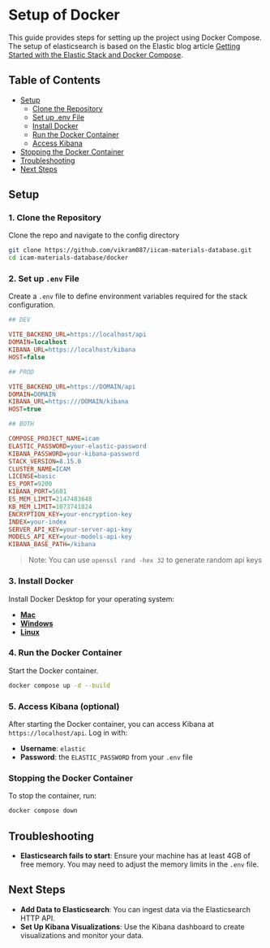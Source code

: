 # Setup of Docker

This guide provides steps for setting up the project using Docker Compose. The setup of elasticsearch is based on the Elastic blog article [Getting Started with the Elastic Stack and Docker Compose](https://www.elastic.co/blog/getting-started-with-the-elastic-stack-and-docker-compose).


## Table of Contents
- [Setup](#setup)
  - [Clone the Repository](#1-clone-the-repository)
  - [Set up .env File](#2-set-up-env-file)
  - [Install Docker](#3-install-docker)
  - [Run the Docker Container](#4-run-the-docker-container)
  - [Access Kibana](#5-access-kibana-optional)
- [Stopping the Docker Container](#stopping-the-docker-container)
- [Troubleshooting](#troubleshooting)
- [Next Steps](#next-steps)

## Setup

### 1. Clone the Repository

Clone the repo and navigate to the config directory

   ```bash
   git clone https://github.com/vikram087/iicam-materials-database.git
   cd icam-materials-database/docker
   ```

### 2. Set up `.env` File

Create a `.env` file to define environment variables required for the stack configuration.

   ```ini
   ## DEV

   VITE_BACKEND_URL=https://localhost/api
   DOMAIN=localhost
   KIBANA_URL=https://localhost/kibana
   HOST=false

   ## PROD

   VITE_BACKEND_URL=https://DOMAIN/api
   DOMAIN=DOMAIN
   KIBANA_URL=https:///DOMAIN/kibana
   HOST=true

   ## BOTH

   COMPOSE_PROJECT_NAME=icam
   ELASTIC_PASSWORD=your-elastic-password
   KIBANA_PASSWORD=your-kibana-password
   STACK_VERSION=8.15.0
   CLUSTER_NAME=ICAM
   LICENSE=basic
   ES_PORT=9200
   KIBANA_PORT=5601
   ES_MEM_LIMIT=2147483648
   KB_MEM_LIMIT=1073741824
   ENCRYPTION_KEY=your-encryption-key
   INDEX=your-index
   SERVER_API_KEY=your-server-api-key
   MODELS_API_KEY=your-models-api-key
   KIBANA_BASE_PATH=/kibana
   ```

   > Note: You can use `openssl rand -hex 32` to generate random api keys

### 3. Install Docker

Install Docker Desktop for your operating system:

- **[Mac](https://docs.docker.com/desktop/install/mac-install/)**
- **[Windows](https://docs.docker.com/desktop/install/windows-install/)**
- **[Linux](https://docs.docker.com/desktop/install/linux/)**

### 4. Run the Docker Container

Start the Docker container.

   ```bash
   docker compose up -d --build
   ```

### 5. Access Kibana (optional)

After starting the Docker container, you can access Kibana at `https://localhost/api`. Log in with:

   - **Username**: `elastic`
   - **Password**: the `ELASTIC_PASSWORD` from your `.env` file


### Stopping the Docker Container

To stop the container, run:

   ```bash
   docker compose down
   ```

## Troubleshooting

- **Elasticsearch fails to start**: Ensure your machine has at least 4GB of free memory. You may need to adjust the memory limits in the `.env` file.

## Next Steps

- **Add Data to Elasticsearch**: You can ingest data via the Elasticsearch HTTP API.
- **Set Up Kibana Visualizations**: Use the Kibana dashboard to create visualizations and monitor your data.